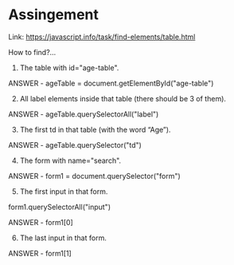 # Assingement

Link:  https://javascript.info/task/find-elements/table.html 

How to find?…

1. The table with id="age-table". 

ANSWER - ageTable = document.getElementById("age-table")

2. All label elements inside that table (there should be 3 of them).

ANSWER - ageTable.querySelectorAll("label")

3. The first td in that table (with the word “Age”).

ANSWER - ageTable.querySelector("td")

4. The form with name="search".

ANSWER - form1 = document.querySelector("form") 

5. The first input in that form.

form1.querySelectorAll("input")

ANSWER - form1[0]

6. The last input in that form.

ANSWER - form1[1]
  
